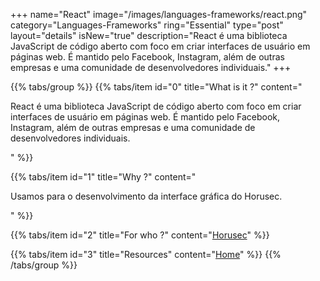 +++
name="React"
image="/images/languages-frameworks/react.png"
category="Languages-Frameworks"
ring="Essential"
type="post"
layout="details"
isNew="true"
description="React é uma biblioteca JavaScript de código aberto com foco em criar interfaces de usuário em páginas web. É mantido pelo Facebook, Instagram, além de outras empresas e uma comunidade de desenvolvedores individuais."
+++

{{% tabs/group %}}
  {{% tabs/item id="0" title="What is it ?" content="<p>React é uma biblioteca JavaScript de código aberto com foco em criar interfaces de usuário em páginas web. É mantido pelo Facebook, Instagram, além de outras empresas e uma comunidade de desenvolvedores individuais.</p>" %}}
  
  {{% tabs/item id="1" title="Why ?" content="<p>Usamos para o desenvolvimento da interface gráfica do Horusec.
</p>" %}}
  
  {{% tabs/item id="2" title="For who ?" content="<a href='https://horusec.io/site/'>Horusec</a>" %}}

  {{% tabs/item id="3" title="Resources" content="<a href='https://reactjs.org/'>Home</a>" %}}
{{% /tabs/group %}}